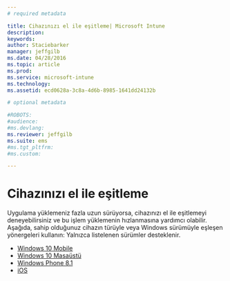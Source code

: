 ```yaml
---
# required metadata

title: Cihazınızı el ile eşitleme| Microsoft Intune
description:
keywords:
author: Staciebarker
manager: jeffgilb
ms.date: 04/28/2016
ms.topic: article
ms.prod:
ms.service: microsoft-intune
ms.technology:
ms.assetid: ecd0628a-3c8a-4d6b-8985-1641dd24132b

# optional metadata

#ROBOTS:
#audience:
#ms.devlang:
ms.reviewer: jeffgilb
ms.suite: ems
#ms.tgt_pltfrm:
#ms.custom:

---
```



# Cihazınızı el ile eşitleme

Uygulama yüklemeniz fazla uzun sürüyorsa, cihazınızı el ile eşitlemeyi deneyebilirsiniz ve bu işlem yüklemenin hızlanmasına yardımcı olabilir. Aşağıda, sahip olduğunuz cihazın türüyle veya Windows sürümüyle eşleşen yönergeleri kullanın: Yalnızca listelenen sürümler desteklenir.

* [Windows 10 Mobile](sync-your-device-manually-windows.md#windows-10-mobile)
* [Windows 10 Masaüstü](sync-your-device-manually-windows.md#windows-10-desktop)
* [Windows Phone 8.1](sync-your-device-manually-windows.md#windows-phone-8-1)
* [iOS](sync-your-device-manually-ios.md)

<!--HONumber=May16_HO3-->


